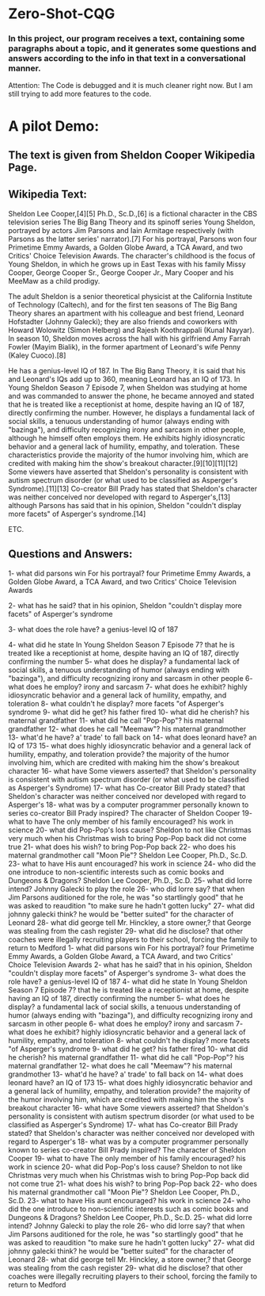 # Zero-Shot-CQG


### In this project, our program receives a text, containing some paragraphs about a topic, and it generates some questions and answers according to the info in that text in a conversational manner.

Attention: The Code is debugged and it is much cleaner right now. But I am still trying to add more features to the code.

# A pilot Demo:
## The text is given from Sheldon Cooper Wikipedia Page.

## Wikipedia Text:
Sheldon Lee Cooper,[4][5] Ph.D., Sc.D.,[6] is a fictional character in the CBS television series The Big Bang Theory and its spinoff series Young Sheldon, portrayed by actors Jim Parsons and Iain Armitage respectively (with Parsons as the latter series' narrator).[7] For his portrayal, Parsons won four Primetime Emmy Awards, a Golden Globe Award, a TCA Award, and two Critics' Choice Television Awards. The character's childhood is the focus of Young Sheldon, in which he grows up in East Texas with his family Missy Cooper, George Cooper Sr., George Cooper Jr., Mary Cooper and his MeeMaw as a child prodigy.

The adult Sheldon is a senior theoretical physicist at the California Institute of Technology (Caltech), and for the first ten seasons of The Big Bang Theory shares an apartment with his colleague and best friend, Leonard Hofstadter (Johnny Galecki); they are also friends and coworkers with Howard Wolowitz (Simon Helberg) and Rajesh Koothrappali (Kunal Nayyar). In season 10, Sheldon moves across the hall with his girlfriend Amy Farrah Fowler (Mayim Bialik), in the former apartment of Leonard's wife Penny (Kaley Cuoco).[8]

He has a genius-level IQ of 187. In The Big Bang Theory, it is said that his and Leonard's IQs add up to 360, meaning Leonard has an IQ of 173. In Young Sheldon Season 7 Episode 7, when Sheldon was studying at home and was commanded to answer the phone, he became annoyed and stated that he is treated like a receptionist at home, despite having an IQ of 187, directly confirming the number. However, he displays a fundamental lack of social skills, a tenuous understanding of humor (always ending with "bazinga"), and difficulty recognizing irony and sarcasm in other people, although he himself often employs them. He exhibits highly idiosyncratic behavior and a general lack of humility, empathy, and toleration. These characteristics provide the majority of the humor involving him, which are credited with making him the show's breakout character.[9][10][11][12] Some viewers have asserted that Sheldon's personality is consistent with autism spectrum disorder (or what used to be classified as Asperger's Syndrome).[11][13] Co-creator Bill Prady has stated that Sheldon's character was neither conceived nor developed with regard to Asperger's,[13] although Parsons has said that in his opinion, Sheldon "couldn't display more facets" of Asperger's syndrome.[14]

ETC.


## Questions and Answers:
1- what did parsons win For his portrayal? four Primetime Emmy Awards, a Golden Globe Award, a TCA Award, and two Critics' Choice Television Awards

2- what has he said? that in his opinion, Sheldon "couldn't display more facets" of Asperger's syndrome

3- what does the role have? a genius-level IQ of 187

4- what did he state In Young Sheldon Season 7 Episode 7? that he is treated like a receptionist at home, despite having an IQ of 187, directly confirming the number
5- what does he display? a fundamental lack of social skills, a tenuous understanding of humor (always ending with "bazinga"), and difficulty recognizing irony and sarcasm in other people
6- what does he employ? irony and sarcasm
7- what does he exhibit? highly idiosyncratic behavior and a general lack of humility, empathy, and toleration
8- what couldn't he display? more facets "of Asperger's syndrome
9- what did he get? his father fired
10- what did he cherish? his maternal grandfather
11- what did he call "Pop-Pop"? his maternal grandfather
12- what does he call "Meemaw"? his maternal grandmother
13- what'd he have? a' trade' to fall back on
14- what does leonard have? an IQ of 173
15- what does highly idiosyncratic behavior and a general lack of humility, empathy, and toleration provide? the majority of the humor involving him, which are credited with making him the show's breakout character
16- what have Some viewers asserted? that Sheldon's personality is consistent with autism spectrum disorder (or what used to be classified as Asperger's Syndrome)
17- what has Co-creator Bill Prady stated? that Sheldon's character was neither conceived nor developed with regard to Asperger's
18- what was by a computer programmer personally known to series co-creator Bill Prady inspired? The character of Sheldon Cooper
19- what to have The only member of his family encouraged? his work in science
20- what did Pop-Pop's loss cause? Sheldon to not like Christmas very much when his Christmas wish to bring Pop-Pop back did not come true
21- what does his wish? to bring Pop-Pop back
22- who does his maternal grandmother call "Moon Pie"? Sheldon Lee Cooper, Ph.D., Sc.D.
23- what to have His aunt encouraged? his work in science
24- who did the one introduce to non-scientific interests such as comic books and Dungeons & Dragons? Sheldon Lee Cooper, Ph.D., Sc.D.
25- what did lorre intend? Johnny Galecki to play the role
26- who did lorre say? that when Jim Parsons auditioned for the role, he was "so startlingly good" that he was asked to reaudition "to make sure he hadn't gotten lucky"
27- what did johnny galecki think? he would be "better suited" for the character of Leonard
28- what did george tell Mr. Hinckley, a store owner,? that George was stealing from the cash register
29- what did he disclose? that other coaches were illegally recruiting players to their school, forcing the family to return to Medford
1- what did parsons win For his portrayal? four Primetime Emmy Awards, a Golden Globe Award, a TCA Award, and two Critics' Choice Television Awards
2- what has he said? that in his opinion, Sheldon "couldn't display more facets" of Asperger's syndrome
3- what does the role have? a genius-level IQ of 187
4- what did he state In Young Sheldon Season 7 Episode 7? that he is treated like a receptionist at home, despite having an IQ of 187, directly confirming the number
5- what does he display? a fundamental lack of social skills, a tenuous understanding of humor (always ending with "bazinga"), and difficulty recognizing irony and sarcasm in other people
6- what does he employ? irony and sarcasm
7- what does he exhibit? highly idiosyncratic behavior and a general lack of humility, empathy, and toleration
8- what couldn't he display? more facets "of Asperger's syndrome
9- what did he get? his father fired
10- what did he cherish? his maternal grandfather
11- what did he call "Pop-Pop"? his maternal grandfather
12- what does he call "Meemaw"? his maternal grandmother
13- what'd he have? a' trade' to fall back on
14- what does leonard have? an IQ of 173
15- what does highly idiosyncratic behavior and a general lack of humility, empathy, and toleration provide? the majority of the humor involving him, which are credited with making him the show's breakout character
16- what have Some viewers asserted? that Sheldon's personality is consistent with autism spectrum disorder (or what used to be classified as Asperger's Syndrome)
17- what has Co-creator Bill Prady stated? that Sheldon's character was neither conceived nor developed with regard to Asperger's
18- what was by a computer programmer personally known to series co-creator Bill Prady inspired? The character of Sheldon Cooper
19- what to have The only member of his family encouraged? his work in science
20- what did Pop-Pop's loss cause? Sheldon to not like Christmas very much when his Christmas wish to bring Pop-Pop back did not come true
21- what does his wish? to bring Pop-Pop back
22- who does his maternal grandmother call "Moon Pie"? Sheldon Lee Cooper, Ph.D., Sc.D.
23- what to have His aunt encouraged? his work in science
24- who did the one introduce to non-scientific interests such as comic books and Dungeons & Dragons? Sheldon Lee Cooper, Ph.D., Sc.D.
25- what did lorre intend? Johnny Galecki to play the role
26- who did lorre say? that when Jim Parsons auditioned for the role, he was "so startlingly good" that he was asked to reaudition "to make sure he hadn't gotten lucky"
27- what did johnny galecki think? he would be "better suited" for the character of Leonard
28- what did george tell Mr. Hinckley, a store owner,? that George was stealing from the cash register
29- what did he disclose? that other coaches were illegally recruiting players to their school, forcing the family to return to Medford
